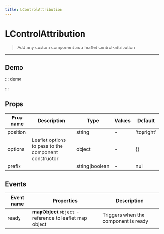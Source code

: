 ```yaml
---
title: LControlAttribution
---
```


# LControlAttribution

> Add any custom component as a leaflet control-attribution

---

## Demo

::: demo
<template>
<l-map style="height: 350px" :zoom="zoom" :center="center">
<l-tile-layer :url="url"></l-tile-layer>
<l-control-attribution position="topright" prefix="A custom prefix"></l-control-attribution>
</l-map>
</template>

<script>
import {LMap, LTileLayer, LControlAttribution} from 'vue2-leaflet';

export default {
  components: {
    LMap,
    LTileLayer,
    LControlAttribution
  },
  data () {
    return {
      url: 'https://{s}.tile.openstreetmap.org/{z}/{x}/{y}.png',
      zoom: 8,
      center: [47.313220, -1.319482],
    };
  }
}
</script>

:::

## Props

| Prop name | Description                                          | Type            | Values | Default    |
| --------- | ---------------------------------------------------- | --------------- | ------ | ---------- |
| position  |                                                      | string          | -      | 'topright' |
| options   | Leaflet options to pass to the component constructor | object          | -      | {}         |
| prefix    |                                                      | string\|boolean | -      | null       |

## Events

| Event name | Properties                                               | Description                          |
| ---------- | -------------------------------------------------------- | ------------------------------------ |
| ready      | **mapObject** `object` - reference to leaflet map object | Triggers when the component is ready |
